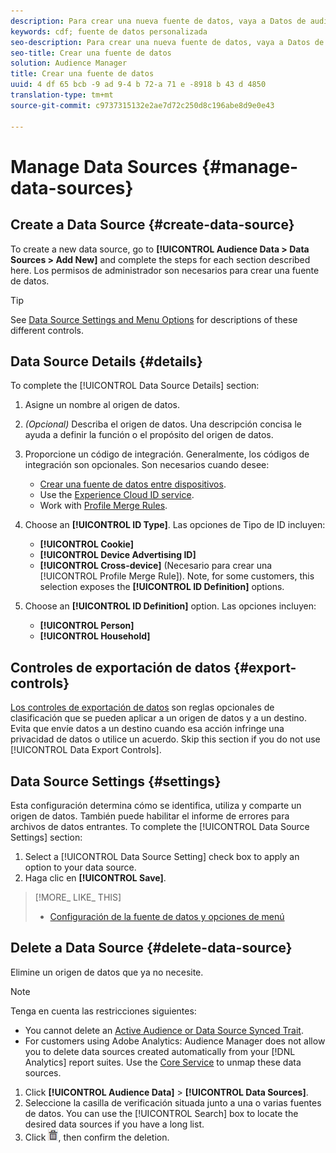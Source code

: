 ```yaml
---
description: Para crear una nueva fuente de datos, vaya a Datos de audiencia > Fuentes de datos > Agregar nuevo y complete los pasos para cada sección descrita aquí. Los permisos de administrador son necesarios para crear una fuente de datos.
keywords: cdf; fuente de datos personalizada
seo-description: Para crear una nueva fuente de datos, vaya a Datos de audiencia > Fuentes de datos > Agregar nuevo y complete los pasos para cada sección descrita aquí. Los permisos de administrador son necesarios para crear una fuente de datos.
seo-title: Crear una fuente de datos
solution: Audience Manager
title: Crear una fuente de datos
uuid: 4 df 65 bcb -9 ad 9-4 b 72-a 71 e -8918 b 43 d 4850
translation-type: tm+mt
source-git-commit: c9737315132e2ae7d72c250d8c196abe8d9e0e43

---
```



# Manage Data Sources {#manage-data-sources}

## Create a Data Source {#create-data-source}

To create a new data source, go to **[!UICONTROL Audience Data > Data Sources > Add New]** and complete the steps for each section described here. Los permisos de administrador son necesarios para crear una fuente de datos.

<!-- create-datasource.xml -->

>[!TIP]
>
>See [Data Source Settings and Menu Options](../features/datasources-list-and-settings.md#settings-menu-options) for descriptions of these different controls.

## Data Source Details {#details}

To complete the [!UICONTROL Data Source Details] section:

1. Asigne un nombre al origen de datos.
1. *(Opcional)* Describa el origen de datos. Una descripción concisa le ayuda a definir la función o el propósito del origen de datos.
1. Proporcione un código de integración. Generalmente, los códigos de integración son opcionales. Son necesarios cuando desee:

   * [Crear una fuente de datos entre dispositivos](../features/profile-merge-rules/merge-rules-start.md#create-data-source).
   * Use the [Experience Cloud ID service](https://marketing.adobe.com/resources/help/en_US/mcvid/).
   * Work with [Profile Merge Rules](../features/profile-merge-rules/merge-rules-start.md).

1. Choose an **[!UICONTROL ID Type]**. Las opciones de Tipo de ID incluyen:

   * **[!UICONTROL Cookie]**
   * **[!UICONTROL Device Advertising ID]**
   * **[!UICONTROL Cross-device]** (Necesario para crear una [!UICONTROL Profile Merge Rule]). Note, for some customers, this selection exposes the **[!UICONTROL ID Definition]** options.

1. Choose an **[!UICONTROL ID Definition]** option. Las opciones incluyen:

   * **[!UICONTROL Person]**
   * **[!UICONTROL Household]**

## Controles de exportación de datos {#export-controls}

[Los controles de exportación de datos](../features/data-export-controls.md) son reglas opcionales de clasificación que se pueden aplicar a un origen de datos y a un destino. Evita que envíe datos a un destino cuando esa acción infringe una privacidad de datos o utilice un acuerdo. Skip this section if you do not use [!UICONTROL Data Export Controls].

## Data Source Settings {#settings}

Esta configuración determina cómo se identifica, utiliza y comparte un origen de datos. También puede habilitar el informe de errores para archivos de datos entrantes. To complete the [!UICONTROL Data Source Settings] section:

1. Select a [!UICONTROL Data Source Setting] check box to apply an option to your data source.
2. Haga clic en **[!UICONTROL Save]**.

>[!MORE_ LIKE_ THIS]
>
>* [Configuración de la fuente de datos y opciones de menú](../features/datasources-list-and-settings.md#settings-menu-options)


## Delete a Data Source {#delete-data-source}

<!-- t_datasource_delete.xml -->

Elimine un origen de datos que ya no necesite.

>[!NOTE]
>
>Tenga en cuenta las restricciones siguientes:
>
>* You cannot delete an [Active Audience or Data Source Synced Trait](../features/traits/client-activity-synced-audience-traits.md).
>* For customers using Adobe Analytics: Audience Manager does not allow you to delete data sources created automatically from your [!DNL Analytics] report suites. Use the [Core Service](https://marketing.adobe.com/resources/help/en_US/mcloud/) to unmap these data sources.


1. Click **[!UICONTROL Audience Data]** &gt; **[!UICONTROL Data Sources]**.
1. Seleccione la casilla de verificación situada junto a una o varias fuentes de datos.
You can use the [!UICONTROL Search] box to locate the desired data sources if you have a long list.
1. Click  ![](assets/icon_trash.png), then confirm the deletion.